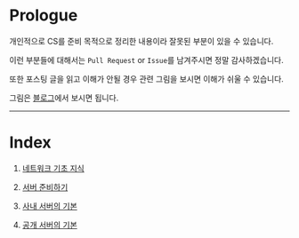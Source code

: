 


# Prologue
개인적으로 CS를 준비 목적으로 정리한 내용이라 잘못된 부분이 있을 수 있습니다.

이런 부분들에 대해서는 `Pull Request` or `Issue`를 남겨주시면 정말 감사하겠습니다.

또한 포스팅 글을 읽고 이해가 안될 경우 관련 그림을 보시면 이해가 쉬울 수 있습니다.

그림은 [블로그](https://goodgid.github.io/tags/#Server)에서 보시면 됩니다.

---

# Index

1. [네트워크 기초 지식](https://github.com/chldbtjd2272/csbox/tree/master/Network/%EB%84%A4%ED%8A%B8%EC%9B%8C%ED%81%AC%20%EA%B8%B0%EC%B4%88%20%EC%A7%80%EC%8B%9D)

2. [서버 준비하기](https://github.com/chldbtjd2272/csbox/tree/master/Network/%EC%84%9C%EB%B2%84%20%EC%A4%80%EB%B9%84%ED%95%98%EA%B8%B0)

3. [사내 서버의 기본](https://github.com/chldbtjd2272/csbox/tree/master/Network/%EC%82%AC%EB%82%B4%20%EC%84%9C%EB%B2%84%EC%9D%98%20%EA%B8%B0%EB%B3%B8)

4. [공개 서버의 기본](https://github.com/chldbtjd2272/csbox/tree/master/Network/%EC%82%AC%EB%82%B4%20%EC%84%9C%EB%B2%84%EC%9D%98%20%EA%B8%B0%EB%B3%B8)